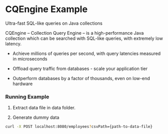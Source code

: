 # CQEngine Example
Ultra-fast SQL-like queries on Java collections

CQEngine – Collection Query Engine – is a high-performance Java collection which can be searched with SQL-like queries, with extremely low latency.

- Achieve millions of queries per second, with query latencies measured in microseconds

- Offload query traffic from databases - scale your application tier

- Outperform databases by a factor of thousands, even on low-end hardware

<h3>Running Example </h3>

1. Extract data file in data folder.

2. Generate dummy data

```bash
curl -X POST localhost:8080/employees?csvPath={path-to-data-file}
```

